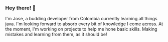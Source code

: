 ### Hey there! 👋
I'm Jose, a budding developer from Colombia currently learning all things java.
I'm looking forward to absorb every bit of knowledge I come across.
At the moment, I'm working on projects to help me hone basic skills.
Making mistakes and learning from them, as it should be!

<!--
**jose-2001/jose-2001** is a ✨ _special_ ✨ repository because its `README.md` (this file) appears on your GitHub profile.

Here are some ideas to get you started:

- 🔭 I’m currently working on ...
- 🌱 I’m currently learning ...
- 👯 I’m looking to collaborate on ...
- 🤔 I’m looking for help with ...
- 💬 Ask me about ...
- 📫 How to reach me: ...
- 😄 Pronouns: ...
- ⚡ Fun fact: ...
-->
